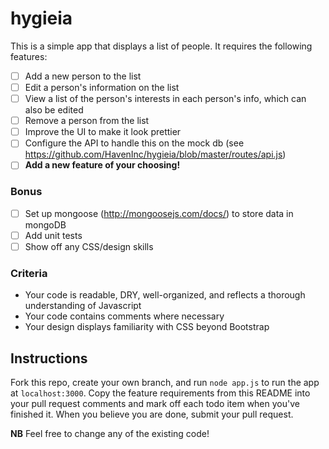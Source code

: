 # hygieia #

This is a simple app that displays a list of people. It requires the following features:

- [ ] Add a new person to the list
- [ ] Edit a person's information on the list
- [ ] View a list of the person's interests in each person's info, which can also be edited
- [ ] Remove a person from the list
- [ ] Improve the UI to make it look prettier
- [ ] Configure the API to handle this on the mock db (see https://github.com/HavenInc/hygieia/blob/master/routes/api.js)
- [ ] **Add a new feature of your choosing!**

### Bonus ###

- [ ] Set up mongoose (http://mongoosejs.com/docs/) to store data in mongoDB
- [ ] Add unit tests
- [ ] Show off any CSS/design skills

### Criteria ###
* Your code is readable, DRY, well-organized, and reflects a thorough understanding of Javascript
* Your code contains comments where necessary
* Your design displays familiarity with CSS beyond Bootstrap

## Instructions ##

Fork this repo, create your own branch, and run `node app.js` to run the app at `localhost:3000`. Copy the feature requirements from this README into your pull request comments and mark off each todo item when you've finished it. When you believe you are done, submit your pull request. 

**NB** Feel free to change any of the existing code!
